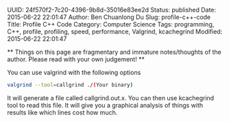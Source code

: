 UUID: 24f570f2-7c20-4396-9b8d-35016e83ee2d
Status: published
Date: 2015-06-22 22:01:47
Author: Ben Chuanlong Du
Slug: profile-c++-code
Title: Profile C++ Code
Category: Computer Science
Tags: programming, C++, profile, profiling, speed, performance, Valgrind, kcachegrind
Modified: 2015-06-22 22:01:47

**
Things on this page are
fragmentary and immature notes/thoughts of the author.
Please read with your own judgement!
**



You can use valgrind with the following options

```bash
valgrind --tool=callgrind ./(Your binary)
```

It will generate a file called callgrind.out.x. 
You can then use kcachegrind tool to read this file. 
It will give you a graphical analysis of things with results like which lines cost how much.
